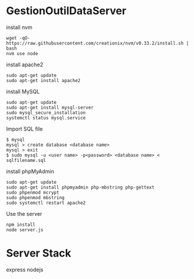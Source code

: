 # GestionOutilDataServer  
install nvm  
```
wget -qO- https://raw.githubusercontent.com/creationix/nvm/v0.33.2/install.sh | bash
nvm use node
```
install apache2  
```
sudo apt-get update
sudo apt-get install apache2
```

install MySQL
```
sudo apt-get update
sudo apt-get install mysql-server
sudo mysql_secure_installation
systemctl status mysql.service
```

Import SQL file  
```
$ mysql
mysql > create database <database name>
mysql > exit
$ sudo mysql -u <user name> -p<password> <database name> < sqlfilename.sql  
```

install phpMyAdmin  
```
sudo apt-get update
sudo apt-get install phpmyadmin php-mbstring php-gettext
sudo phpenmod mcrypt
sudo phpenmod mbstring
sudo systemctl restart apache2
```
Use the server  
```
npm install  
node server.js
```

# Server Stack
express nodejs  
